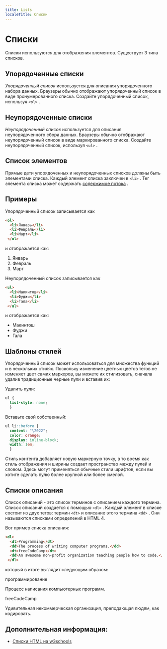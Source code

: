 ```yaml
---
title: Lists
localeTitle: Списки
---
```

# Списки

Списки используются для отображения элементов. Существует 3 типа списков.

## Упорядоченные списки

_Упорядоченный список_ используется для описания упорядоченного набора данных. Браузеры обычно отображают упорядоченный список в виде пронумерованного списка. Создайте упорядоченный список, используя `<ol>` .

## Неупорядоченные списки

_Неупорядоченный список_ используется для описания неупорядоченного сбора данных. Браузеры обычно отображают неупорядоченный список в виде маркированного списка. Создайте неупорядоченный список, используя `<ul>` .

## Список элементов

Прямые дети упорядоченных и неупорядоченных списков должны быть элементами списка. Каждый элемент списка заключен в `<li>` . Тег элемента списка может содержать [содержимое потока](https://developer.mozilla.org/en-US/docs/Web/Guide/HTML/Content_categories#Flow_content) .

## Примеры

Упорядоченный список записывается как

```HTML
<ol> 
  <li>Январь</li> 
  <li>Февраль</li> 
  <li>Март</li> 
 </ol> 
```

и отображается как:

1.  Январь
2.  Февраль
3.  Март

Неупорядоченный список записывается как

```HTML
<ul> 
  <li>Макинтош</li> 
  <li>Фуджи</li> 
  <li>Гала</li> 
 </ul> 
```

и отображается как:

*   Макинтош
*   Фуджи
*   Гала

## Шаблоны стилей

Упорядоченный список может использоваться для множества функций и в нескольких стилях. Поскольку изменение цветных цветов тегов не изменяет цвет самих маркеров, вы можете их стилизовать, сначала удалив традиционные черные пули и вставив их:

Удалить пули:

```CSS
ul { 
  list-style: none; 
  } 
```

Вставьте свой собственный:

```CSS
ul li::before { 
  content: "\2022"; 
  color: orange; 
  display: inline-block; 
  width: 1em; 
  } 
```

Стиль контента добавляет новую маркерную точку, в то время как стиль отображения и ширины создает пространство между пулей и словом. Здесь могут применяться обычные стили шрифтов, если вы хотите сделать пулю более крупной или более смелой.

## Списки описания

Список описаний - это список терминов с описанием каждого термина. Список описаний создается с помощью `<dl>` . Каждый элемент в списке состоит из двух тегов: термин `<dt>` и описание этого термина `<dd>` . Они называются списками определений в HTML 4.

Вот пример списка описания:

```HTML
<dl> 
  <dt>Programming</dt> 
  <dd>The process of writing computer programs.</dd> 
  <dt>freeCodeCamp</dt> 
  <dd>An awesome non-profit organization teaching people how to code.</dd> 
 </dl> 
```

который в итоге выглядит следующим образом:

программирование

Процесс написания компьютерных программ.

freeCodeCamp

Удивительная некоммерческая организация, преподающая людям, как кодировать.

## Дополнительная информация:

*   [Списки HTML на w3schools](https://www.w3schools.com/html/html_lists.asp)

